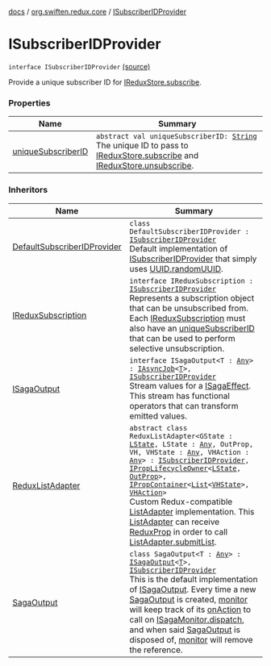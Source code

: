 [docs](../../index.md) / [org.swiften.redux.core](../index.md) / [ISubscriberIDProvider](./index.md)

# ISubscriberIDProvider

`interface ISubscriberIDProvider` [(source)](https://github.com/protoman92/KotlinRedux/tree/master/common/common-core/src/main/kotlin/org/swiften/redux/core/SubscriberID.kt#L12)

Provide a unique subscriber ID for [IReduxStore.subscribe](../-i-redux-subscriber-provider/subscribe.md).

### Properties

| Name | Summary |
|---|---|
| [uniqueSubscriberID](unique-subscriber-i-d.md) | `abstract val uniqueSubscriberID: `[`String`](https://kotlinlang.org/api/latest/jvm/stdlib/kotlin/-string/index.html)<br>The unique ID to pass to [IReduxStore.subscribe](../-i-redux-subscriber-provider/subscribe.md) and [IReduxStore.unsubscribe](../-i-redux-unsubscriber-provider/unsubscribe.md). |

### Inheritors

| Name | Summary |
|---|---|
| [DefaultSubscriberIDProvider](../-default-subscriber-i-d-provider/index.md) | `class DefaultSubscriberIDProvider : `[`ISubscriberIDProvider`](./index.md)<br>Default implementation of [ISubscriberIDProvider](./index.md) that simply uses [UUID.randomUUID](http://docs.oracle.com/javase/6/docs/api/java/util/UUID.html#randomUUID()). |
| [IReduxSubscription](../-i-redux-subscription/index.md) | `interface IReduxSubscription : `[`ISubscriberIDProvider`](./index.md)<br>Represents a subscription object that can be unsubscribed from. Each [IReduxSubscription](../-i-redux-subscription/index.md) must also have an [uniqueSubscriberID](unique-subscriber-i-d.md) that can be used to perform selective unsubscription. |
| [ISagaOutput](../../org.swiften.redux.saga.common/-i-saga-output/index.md) | `interface ISagaOutput<T : `[`Any`](https://kotlinlang.org/api/latest/jvm/stdlib/kotlin/-any/index.html)`> : `[`IAsyncJob`](../-i-async-job/index.md)`<`[`T`](../../org.swiften.redux.saga.common/-i-saga-output/index.md#T)`>, `[`ISubscriberIDProvider`](./index.md)<br>Stream values for a [ISagaEffect](../../org.swiften.redux.saga.common/-i-saga-effect.md). This stream has functional operators that can transform emitted values. |
| [ReduxListAdapter](../../org.swiften.redux.android.ui.recyclerview/-redux-list-adapter/index.md) | `abstract class ReduxListAdapter<GState : `[`LState`](../../org.swiften.redux.android.ui.recyclerview/-redux-list-adapter/index.md#LState)`, LState : `[`Any`](https://kotlinlang.org/api/latest/jvm/stdlib/kotlin/-any/index.html)`, OutProp, VH, VHState : `[`Any`](https://kotlinlang.org/api/latest/jvm/stdlib/kotlin/-any/index.html)`, VHAction : `[`Any`](https://kotlinlang.org/api/latest/jvm/stdlib/kotlin/-any/index.html)`> : `[`ISubscriberIDProvider`](./index.md)`, `[`IPropLifecycleOwner`](../../org.swiften.redux.ui/-i-prop-lifecycle-owner/index.md)`<`[`LState`](../../org.swiften.redux.android.ui.recyclerview/-redux-list-adapter/index.md#LState)`, `[`OutProp`](../../org.swiften.redux.android.ui.recyclerview/-redux-list-adapter/index.md#OutProp)`>, `[`IPropContainer`](../../org.swiften.redux.ui/-i-prop-container/index.md)`<`[`List`](https://kotlinlang.org/api/latest/jvm/stdlib/kotlin.collections/-list/index.html)`<`[`VHState`](../../org.swiften.redux.android.ui.recyclerview/-redux-list-adapter/index.md#VHState)`>, `[`VHAction`](../../org.swiften.redux.android.ui.recyclerview/-redux-list-adapter/index.md#VHAction)`>`<br>Custom Redux-compatible [ListAdapter](#) implementation. This [ListAdapter](#) can receive [ReduxProp](../../org.swiften.redux.ui/-redux-prop/index.md) in order to call [ListAdapter.submitList](#). |
| [SagaOutput](../../org.swiften.redux.saga.rx/-saga-output/index.md) | `class SagaOutput<T : `[`Any`](https://kotlinlang.org/api/latest/jvm/stdlib/kotlin/-any/index.html)`> : `[`ISagaOutput`](../../org.swiften.redux.saga.common/-i-saga-output/index.md)`<`[`T`](../../org.swiften.redux.saga.rx/-saga-output/index.md#T)`>, `[`ISubscriberIDProvider`](./index.md)<br>This is the default implementation of [ISagaOutput](../../org.swiften.redux.saga.common/-i-saga-output/index.md). Every time a new [SagaOutput](../../org.swiften.redux.saga.rx/-saga-output/index.md) is created, [monitor](../../org.swiften.redux.saga.rx/-saga-output/monitor.md) will keep track of its [onAction](../../org.swiften.redux.saga.rx/-saga-output/on-action.md) to call on [ISagaMonitor.dispatch](../-i-dispatcher-provider/dispatch.md), and when said [SagaOutput](../../org.swiften.redux.saga.rx/-saga-output/index.md) is disposed of, [monitor](../../org.swiften.redux.saga.rx/-saga-output/monitor.md) will remove the reference. |
